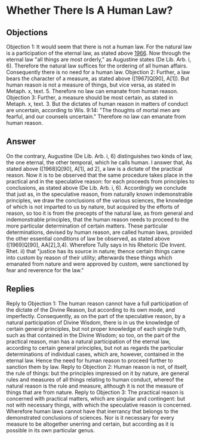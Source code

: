# Whether There Is A Human Law?
## Objections
Objection 1: It would seem that there is not a human law. For the natural law is a participation of the eternal law, as stated above [1966](A[2]). Now through the eternal law "all things are most orderly," as Augustine states (De Lib. Arb. i, 6). Therefore the natural law suffices for the ordering of all human affairs. Consequently there is no need for a human law.
Objection 2: Further, a law bears the character of a measure, as stated above ([1967]Q[90], A[1]). But human reason is not a measure of things, but vice versa, as stated in Metaph. x, text. 5. Therefore no law can emanate from human reason.
Objection 3: Further, a measure should be most certain, as stated in Metaph. x, text. 3. But the dictates of human reason in matters of conduct are uncertain, according to Wis. 9:14: "The thoughts of mortal men are fearful, and our counsels uncertain." Therefore no law can emanate from human reason.
## Answer
On the contrary, Augustine (De Lib. Arb. i, 6) distinguishes two kinds of law, the one eternal, the other temporal, which he calls human.
I answer that, As stated above ([1968]Q[90], A[1], ad 2), a law is a dictate of the practical reason. Now it is to be observed that the same procedure takes place in the practical and in the speculative reason: for each proceeds from principles to conclusions, as stated above (De Lib. Arb. i, 6). Accordingly we conclude that just as, in the speculative reason, from naturally known indemonstrable principles, we draw the conclusions of the various sciences, the knowledge of which is not imparted to us by nature, but acquired by the efforts of reason, so too it is from the precepts of the natural law, as from general and indemonstrable principles, that the human reason needs to proceed to the more particular determination of certain matters. These particular determinations, devised by human reason, are called human laws, provided the other essential conditions of law be observed, as stated above ([1969]Q[90], AA[2],3,4). Wherefore Tully says in his Rhetoric (De Invent. Rhet. ii) that "justice has its source in nature; thence certain things came into custom by reason of their utility; afterwards these things which emanated from nature and were approved by custom, were sanctioned by fear and reverence for the law."
## Replies
Reply to Objection 1: The human reason cannot have a full participation of the dictate of the Divine Reason, but according to its own mode, and imperfectly. Consequently, as on the part of the speculative reason, by a natural participation of Divine Wisdom, there is in us the knowledge of certain general principles, but not proper knowledge of each single truth, such as that contained in the Divine Wisdom; so too, on the part of the practical reason, man has a natural participation of the eternal law, according to certain general principles, but not as regards the particular determinations of individual cases, which are, however, contained in the eternal law. Hence the need for human reason to proceed further to sanction them by law.
Reply to Objection 2: Human reason is not, of itself, the rule of things: but the principles impressed on it by nature, are general rules and measures of all things relating to human conduct, whereof the natural reason is the rule and measure, although it is not the measure of things that are from nature.
Reply to Objection 3: The practical reason is concerned with practical matters, which are singular and contingent: but not with necessary things, with which the speculative reason is concerned. Wherefore human laws cannot have that inerrancy that belongs to the demonstrated conclusions of sciences. Nor is it necessary for every measure to be altogether unerring and certain, but according as it is possible in its own particular genus.